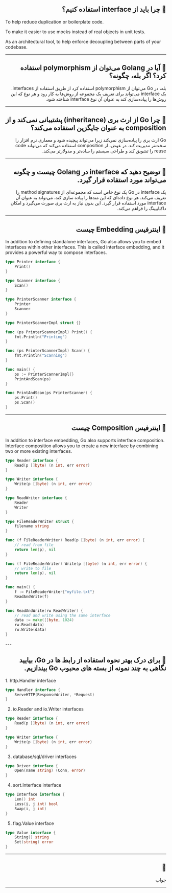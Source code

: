  <h2  dir="rtl"> 🌱 چرا باید از interface استفاده کنیم؟  </h2>  
 <p dir="ltr">
 To help reduce duplication or boilerplate code. 

To make it easier to use mocks instead of real objects in unit tests.

As an architectural tool, to help enforce decoupling between parts of your codebase.

 </p>

---
 <h2  dir="rtl"> 🌱  آیا در Golang می‌توان از polymorphism استفاده کرد؟ اگر بله، چگونه؟  </h2>  
 <p  dir="rtl">
بله، در Go می‌توان از polymorphism استفاده کرد از طریق استفاده از interfaces. یک interface می‌تواند برای تعریف یک مجموعه از روش‌ها به کار رود و هر نوع که این روش‌ها را پیاده‌سازی کند به عنوان آن نوع interface شناخته شود. 
 </p>

---
 <h2  dir="rtl"> 🌱 چرا Go از ارث بری (inheritance) پشتیبانی نمی‌کند و از composition به عنوان جایگزین استفاده می‌کند؟  </h2>  
 <p  dir="rtl">
Go ارث بری را پیاده‌سازی نمی‌کند زیرا می‌تواند پیچیده شود و معماری نرم افزار را سخت‌تر مدیریت کند. در عوض، از composition استفاده می‌کند که می‌تواند code reuse را تشویق کند و طراحی سیستم را ساده‌تر و مدولارتر می‌کند. 
 </p>

---
 <h2  dir="rtl"> 🌱 توضیح دهید که interface در Golang چیست و چگونه می‌تواند مورد استفاده قرار گیرد.  </h2>  
 <p  dir="rtl">
یک interface در Go یک نوع خاص است که مجموعه‌ای از method signatures را تعریف می‌کند. هر نوع داده‌ای که این متدها را پیاده سازی کند، می‌تواند به عنوان آن interface مورد استفاده قرار گیرد. این بدون نیاز به ارث بری صورت می‌گیرد و امکان داکتایپینگ را فراهم می‌کند. 
 </p>

---

 <h2  dir="rtl"> 🌱  اینترفیس Embedding چیست </h2>  
 <p  dir="ltr">
In addition to defining standalone interfaces, Go also allows you to embed interfaces within other interfaces. 
This is called interface embedding, and it provides a powerful way to compose interfaces. 

```go
type Printer interface {
    Print()
}

type Scanner interface {
    Scan()
}

type PrinterScanner interface {
    Printer
    Scanner
}

type PrinterScannerImpl struct {}

func (ps PrinterScannerImpl) Print() {
    fmt.Println("Printing")
}

func (ps PrinterScannerImpl) Scan() {
    fmt.Println("Scanning")
}

func main() {
    ps := PrinterScannerImpl{}
    PrintAndScan(ps)
}

func PrintAndScan(ps PrinterScanner) {
    ps.Print()
    ps.Scan()
}
```
</p>

---

 <h2  dir="rtl"> 🌱  اینترفیس Composition چیست </h2>  
 <p  dir="ltr">
In addition to interface embedding, Go also supports interface composition. 
Interface composition allows you to create
a new interface by combining two or more existing interfaces.

```go
type Reader interface {
    Read(p []byte) (n int, err error)
}

type Writer interface {
    Write(p []byte) (n int, err error)
}

type ReadWriter interface {
    Reader
    Writer
}

type FileReaderWriter struct {
    filename string
}

func (f FileReaderWriter) Read(p []byte) (n int, err error) {
    // read from file
    return len(p), nil
}

func (f FileReaderWriter) Write(p []byte) (n int, err error) {
    // write to file
    return len(p), nil
}

func main() {
    f := FileReaderWriter{"myfile.txt"}
    ReadAndWrite(f)
}

func ReadAndWrite(rw ReadWriter) {
    // read and write using the same interface
    data := make([]byte, 1024)
    rw.Read(data)
    rw.Write(data)
}
```

 </p>
---

 <h2  dir="rtl"> 🌱 برای درک بهتر نحوه استفاده از رابط ها در Go، بیایید نگاهی به چند نمونه از بسته های محبوب Go بیندازیم.  </h2>  
 <p  dir="ltr">
1. http.Handler interface

```go
type Handler interface {
    ServeHTTP(ResponseWriter, *Request)
}
```

2. io.Reader and io.Writer interfaces

```go
type Reader interface {
    Read(p []byte) (n int, err error)
}

type Writer interface {
    Write(p []byte) (n int, err error)
}
```

3. database/sql/driver interfaces

```go
type Driver interface {
    Open(name string) (Conn, error)
}
```

4. sort.Interface interface

```go
type Interface interface {
    Len() int
    Less(i, j int) bool
    Swap(i, j int)
}
```

5. flag.Value interface

```go
type Value interface {
    String() string
    Set(string) error
}
```






 </p>

---

 <h2  dir="rtl"> 🌱   </h2>  
 <p  dir="rtl">
جواب 
 </p>

---